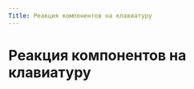 ```yaml
---
Title: Реакция компонентов на клавиатуру
---
```



Реакция компонентов на клавиатуру
=================================

<!-- TOC -->
